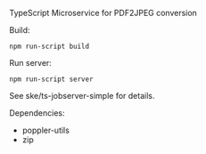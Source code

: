 TypeScript Microservice for PDF2JPEG conversion

Build:

`npm run-script build`

Run server:

`npm run-script server`


See ske/ts-jobserver-simple for details.

Dependencies:
- poppler-utils
- zip
